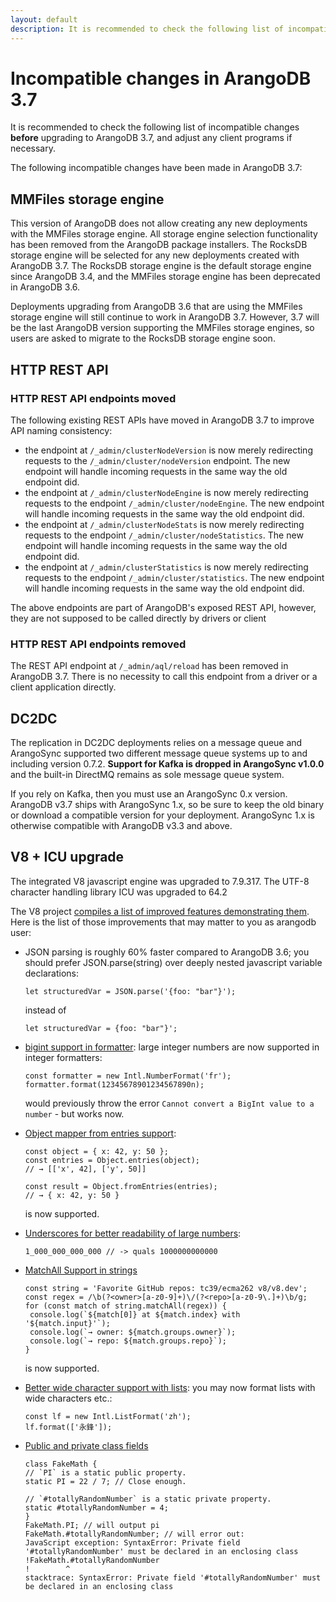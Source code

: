 ```yaml
---
layout: default
description: It is recommended to check the following list of incompatible changes before upgrading to ArangoDB 3.7
---
```

Incompatible changes in ArangoDB 3.7
====================================

It is recommended to check the following list of incompatible changes **before**
upgrading to ArangoDB 3.7, and adjust any client programs if necessary.

The following incompatible changes have been made in ArangoDB 3.7:

MMFiles storage engine
----------------------

This version of ArangoDB does not allow creating any new deployments with the
MMFiles storage engine. All storage engine selection functionality has been removed
from the ArangoDB package installers. The RocksDB storage engine will be selected
for any new deployments created with ArangoDB 3.7.
The RocksDB storage engine is the default storage engine since ArangoDB 3.4, and
the MMFiles storage engine has been deprecated in ArangoDB 3.6.

Deployments upgrading from ArangoDB 3.6 that are using the MMFiles storage engine 
will still continue to work in ArangoDB 3.7. However, 3.7 will be the last ArangoDB
version supporting the MMFiles storage engines, so users are asked to migrate to the
RocksDB storage engine soon.

HTTP REST API
-------------

### HTTP REST API endpoints moved

The following existing REST APIs have moved in ArangoDB 3.7 to improve API
naming consistency:

- the endpoint at `/_admin/clusterNodeVersion` is now merely redirecting requests
  to the `/_admin/cluster/nodeVersion` endpoint. The new endpoint will handle
  incoming requests in the same way the old endpoint did.
- the endpoint at `/_admin/clusterNodeEngine` is now merely redirecting requests
  to the endpoint `/_admin/cluster/nodeEngine`. The new endpoint will handle
  incoming requests in the same way the old endpoint did.
- the endpoint at `/_admin/clusterNodeStats` is now merely redirecting requests
  to the endpoint `/_admin/cluster/nodeStatistics`. The new endpoint will handle
  incoming requests in the same way the old endpoint did.
- the endpoint at `/_admin/clusterStatistics` is now merely redirecting requests
  to the endpoint `/_admin/cluster/statistics`. The new endpoint will handle
  incoming requests in the same way the old endpoint did.

The above endpoints are part of ArangoDB's exposed REST API, however, they are
not supposed to be called directly by drivers or client

### HTTP REST API endpoints removed

The REST API endpoint at `/_admin/aql/reload` has been removed in ArangoDB 3.7.
There is no necessity to call this endpoint from a driver or a client application
directly.

DC2DC
-----

The replication in DC2DC deployments relies on a message queue and ArangoSync
supported two different message queue systems up to and including version
0.7.2. **Support for Kafka is dropped in ArangoSync v1.0.0** and the built-in
DirectMQ remains as sole message queue system.

If you rely on Kafka, then you must use an ArangoSync 0.x version. ArangoDB
v3.7 ships with ArangoSync 1.x, so be sure to keep the old binary or download
a compatible version for your deployment. ArangoSync 1.x is otherwise
compatible with ArangoDB v3.3 and above.


V8 + ICU upgrade
----------------
The integrated V8 javascript engine was upgraded to 7.9.317. The UTF-8 character
handling library ICU was upgraded to 64.2

The V8 project [compiles a list of improved features demonstrating them](https://v8.dev/features).
Here is the list of those improvements that may matter to you as arangodb user:

- JSON parsing is roughly 60% faster compared to ArangoDB 3.6; you should prefer 
  JSON.parse(string) over deeply nested javascript variable declarations:
  ```
  let structuredVar = JSON.parse('{foo: "bar"}');
  ```
  instead of 
  ```
  let structuredVar = {foo: "bar"}';
  ```
- [bigint support in formatter](https://v8.dev/features/intl-numberformat): 
  large integer numbers are now supported in integer formatters:
  ```
  const formatter = new Intl.NumberFormat('fr');
  formatter.format(12345678901234567890n);
  ```
  would previously throw the error `Cannot convert a BigInt value to a number` - but works now.
- [Object mapper from entries support](https://v8.dev/features/object-fromentries):
  ```
  const object = { x: 42, y: 50 };
  const entries = Object.entries(object);
  // → [['x', 42], ['y', 50]]
  
  const result = Object.fromEntries(entries);
  // → { x: 42, y: 50 }
  ```
  is now supported.
- [Underscores for better readability of large numbers](https://v8.dev/features/numeric-separators):
  ```
  1_000_000_000_000 // -> quals 1000000000000
  ```
- [MatchAll Support in strings](https://v8.dev/features/string-matchall)
   ```
  const string = 'Favorite GitHub repos: tc39/ecma262 v8/v8.dev';
  const regex = /\b(?<owner>[a-z0-9]+)\/(?<repo>[a-z0-9\.]+)\b/g;
  for (const match of string.matchAll(regex)) {
    console.log(`${match[0]} at ${match.index} with '${match.input}'`);
    console.log(`→ owner: ${match.groups.owner}`);
    console.log(`→ repo: ${match.groups.repo}`);
  }
  ```
  is now supported.

- [Better wide character support with lists](https://v8.dev/features/intl-listformat):
  you may now format lists with wide characters etc.:
  ```
  const lf = new Intl.ListFormat('zh');
  lf.format(['永鋒']);
  ```
- [Public and private class fields](https://v8.dev/features/class-fields)
  ```
  class FakeMath {
  // `PI` is a static public property.
  static PI = 22 / 7; // Close enough.

  // `#totallyRandomNumber` is a static private property.
  static #totallyRandomNumber = 4;
  }
  FakeMath.PI; // will output pi
  FakeMath.#totallyRandomNumber; // will error out:
  JavaScript exception: SyntaxError: Private field '#totallyRandomNumber' must be declared in an enclosing class
  !FakeMath.#totallyRandomNumber
  !        ^
  stacktrace: SyntaxError: Private field '#totallyRandomNumber' must be declared in an enclosing class

  ```
